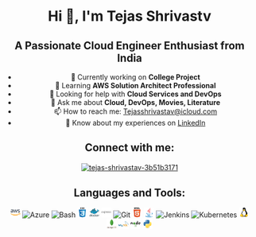 <div align="center">

# Hi 👋, I'm Tejas Shrivastv

## A Passionate Cloud Engineer Enthusiast from India

- 🔭 Currently working on **College Project**
- 🌱 Learning **AWS Solution Architect Professional**
- 🤝 Looking for help with **Cloud Services and DevOps**
- 💬 Ask me about **Cloud, DevOps, Movies, Literature**
- 📫 How to reach me: [Tejasshrivastav@icloud.com](mailto:Tejasshrivastav@icloud.com)
- 📄 Know about my experiences on [LinkedIn](https://www.linkedin.com/in/tejas-shrivastav-3b51b3171/)

## Connect with me:
<a href="https://linkedin.com/in/tejas-shrivastav-3b51b3171" target="blank"><img align="center" src="https://raw.githubusercontent.com/rahuldkjain/github-profile-readme-generator/master/src/images/icons/Social/linked-in-alt.svg" alt="tejas-shrivastav-3b51b3171" height="30" width="40" /></a>

## Languages and Tools:
<img src="https://raw.githubusercontent.com/devicons/devicon/master/icons/amazonwebservices/amazonwebservices-original-wordmark.svg" alt="AWS" height="20" width="20"/>
<img src="https://www.vectorlogo.zone/logos/microsoft_azure/microsoft_azure-icon.svg" alt="Azure" height="20" width="20"/>
<img src="https://www.vectorlogo.zone/logos/gnu_bash/gnu_bash-icon.svg" alt="Bash" height="20" width="20"/>
<img src="https://raw.githubusercontent.com/devicons/devicon/master/icons/css3/css3-original-wordmark.svg" alt="CSS3" height="20" width="20"/>
<img src="https://raw.githubusercontent.com/devicons/devicon/master/icons/docker/docker-original-wordmark.svg" alt="Docker" height="20" width="20"/>
<img src="https://raw.githubusercontent.com/devicons/devicon/master/icons/express/express-original-wordmark.svg" alt="Express" height="20" width="20"/>
<img src="https://www.vectorlogo.zone/logos/git-scm/git-scm-icon.svg" alt="Git" height="20" width="20"/>
<img src="https://raw.githubusercontent.com/devicons/devicon/master/icons/html5/html5-original-wordmark.svg" alt="HTML5" height="20" width="20"/>
<img src="https://raw.githubusercontent.com/devicons/devicon/master/icons/java/java-original.svg" alt="Java" height="20" width="20"/>
<img src="https://www.vectorlogo.zone/logos/jenkins/jenkins-icon.svg" alt="Jenkins" height="20" width="20"/>
<img src="https://www.vectorlogo.zone/logos/kubernetes/kubernetes-icon.svg" alt="Kubernetes" height="20" width="20"/>
<img src="https://raw.githubusercontent.com/devicons/devicon/master/icons/linux/linux-original.svg" alt="Linux" height="20" width="20"/>
<img src="https://raw.githubusercontent.com/devicons/devicon/master/icons/mongodb/mongodb-original-wordmark.svg" alt="MongoDB" height="20" width="20"/>
<img src="https://raw.githubusercontent.com/devicons/devicon/master/icons/mysql/mysql-original-wordmark.svg" alt="MySQL" height="20" width="20"/>
<img src="https://raw.githubusercontent.com/devicons/devicon/master/icons/nodejs/nodejs-original-wordmark.svg" alt="Node.js" height="20" width="20"/>
<img src="https://raw.githubusercontent.com/devicons/devicon/master/icons/python/python-original.svg" alt="Python" height="20" width="20"/>

</div>
